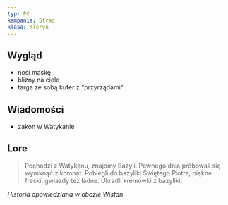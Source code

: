 ```yaml
---
typ: PC
kampania: Strad
klasa: Kleryk
---
```


## Wygląd
- nosi maskę
- blizny na ciele
- targa ze sobą kufer z "przyrządami"

## Wiadomości
- zakon w Watykanie
## Lore
>Pochodzi z Watykanu, znajomy Bazyli. Pewnego dnia próbowali się wymknąć z komnat. Pobiegli do bazyliki Świętego Piotra, piękne freski, gwiazdy też ładne. Ukradli kremówki z bazyliki.

*Historia opowiedziana w obozie Wistan*
